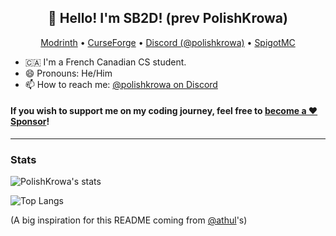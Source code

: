 <h2 align="center">👋 Hello! I'm SB2D! (prev PolishKrowa)</h2>
<p align="center">
  <a href="https://modrinth.com/user/SB2D">Modrinth</a> •
  <a href="https://www.curseforge.com/members/polishkrowa/projects">CurseForge</a> •
  <a href="https://discordapp.com/users/221640574048927756">Discord (@polishkrowa)</a> •
  <a href="https://www.spigotmc.org/resources/authors/polishkrowa.316048/">SpigotMC</a> 
</p>

- 🇨🇦 I'm a French Canadian CS student.
- 😄 Pronouns: He/Him<!--- 🔭 I’m currently working on **Spigot/Bukkit plugins and Fabric Mods**- ✋ I'm open for requests (contact me on Discord).-->
- 📫 How to reach me: [@polishkrowa on Discord](https://discordapp.com/users/221640574048927756)

 
 #### If you wish to support me on my coding journey, feel free to [become a ❤️ Sponsor](https://github.com/sponsors/SB2DD)!


-------
### Stats
![PolishKrowa's stats](https://github-readme-stats.vercel.app/api/?username=SB2DD&show_icons=true&title_color=fff&icon_color=79ff97&text_color=9f9f9f&bg_color=151515&hide_rank=true)

![Top Langs](https://github-readme-stats.vercel.app/api/top-langs/?username=SB2DD&layout=compact&show_icons=true&title_color=fff&icon_color=79ff97&text_color=9f9f9f&bg_color=151515)



(A big inspiration for this README coming from [@athul](https://github.com/athul)'s)
<!--
**Mrredstone5230/Mrredstone5230** is a ✨ _special_ ✨ repository because its `README.md` (this file) appears on your GitHub profile.

Here are some ideas to get you started:

- 🔭 I’m currently working on ...
- 🌱 I’m currently learning ...
- 👯 I’m looking to collaborate on ...
- 🤔 I’m looking for help with ...
- 💬 Ask me about ...
- 📫 How to reach me: ...
- 😄 Pronouns: ...
- ⚡ Fun fact: ...
-->
